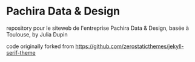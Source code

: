 # Pachira Data & Design

repository pour le siteweb de l'entreprise Pachira Data & Design, basée à Toulouse, by Julia Dupin

code originally forked from https://github.com/zerostaticthemes/jekyll-serif-theme
